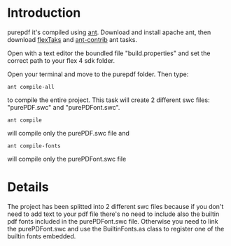 # Introduction #

purepdf it's compiled using [ant](http://ant.apache.org/).
Download and install apache ant, then download [flexTaks](http://labs.adobe.com/wiki/index.php/Flex_Ant_Tasks) and [ant-contrib](http://ant-contrib.sourceforge.net/) ant tasks.

Open with a text editor the boundled file "build.properties" and set the correct path to your flex 4 sdk folder.

Open your terminal and move to the purepdf folder. Then type:
```
ant compile-all
```
to compile the entire project. This task will create 2 different swc files: "purePDF.swc" and "purePDFont.swc".

```
ant compile
```
will compile only the purePDF.swc file and
```
ant compile-fonts
```
will compile only the purePDFont.swc file

# Details #

The project has been splitted into 2 different swc files because if you don't need to add text to your pdf file there's no need to include also the builtin pdf fonts included in the purePDFont.swc file. Otherwise you need to link the purePDFont.swc and use the BuiltinFonts.as class to register one of the builtin fonts embedded.